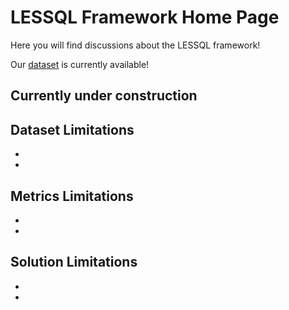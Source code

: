 # LESSQL Framework Home Page

Here you will find discussions about the LESSQL framework!

Our [dataset](https://github.com/anonymousyouser/LESSQL/blob/master/dataset.zip) is currently available!

## Currently under construction

## Dataset Limitations

- 

- 

## Metrics Limitations

-

-

## Solution Limitations

-

-
